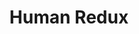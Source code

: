---
title: 'Human Redux'
description: ' This time attempting to provide simple human-friendly patterns and approaches for using Redux to build reliable, maintainable, ambitious apps with Redux.'
link: 'https://read.reduxbook.com/'
imageURL: 'https://res.cloudinary.com/dc6mrv5cb/image/upload/v1703875670/personal-resources/cheatsheets/read.reduxbook.com__jkc3gs.png'
---